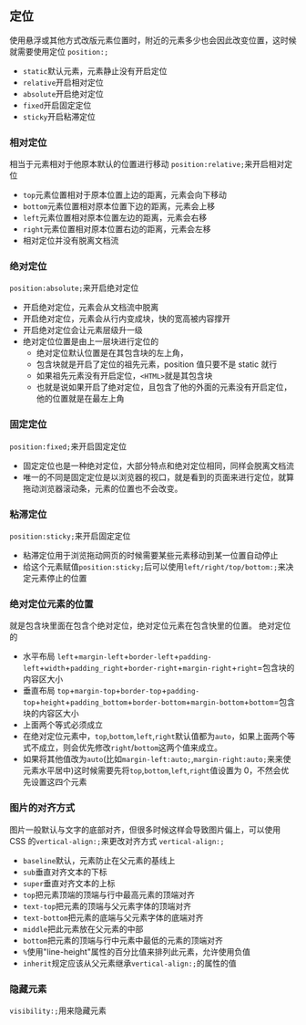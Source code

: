 ## 定位

使用悬浮或其他方式改版元素位置时，附近的元素多少也会因此改变位置，这时候就需要使用定位
`position:;`

- `static`默认元素，元素静止没有开启定位
- `relative`开启相对定位
- `absolute`开启绝对定位
- `fixed`开启固定定位
- `sticky`开启粘滞定位

### 相对定位

相当于元素相对于他原本默认的位置进行移动
`position:relative;`来开启相对定位

- `top`元素位置相对于原本位置上边的距离，元素会向下移动
- `bottom`元素位置相对原本位置下边的距离，元素会上移
- `left`元素位置相对原本位置左边的距离，元素会右移
- `right`元素位置相对原本位置右边的距离，元素会左移
- 相对定位并没有脱离文档流

### 绝对定位

`position:absolute;`来开启绝对定位

- 开启绝对定位，元素会从文档流中脱离
- 开启绝对定位，元素会从行内变成块，快的宽高被内容撑开
- 开启绝对定位会让元素层级升一级
- 绝对定位位置是由上一层块进行定位的
  - 绝对定位默认位置是在其包含块的左上角，
  - 包含块就是开启了定位的祖先元素，position 值只要不是 static 就行
  - 如果祖先元素没有开启定位，`<HTML>`就是其包含块
  - 也就是说如果开启了绝对定位，且包含了他的外面的元素没有开启定位，他的位置就是在最左上角

### 固定定位

`position:fixed;`来开启固定定位

- 固定定位也是一种绝对定位，大部分特点和绝对定位相同，同样会脱离文档流
- 唯一的不同是固定定位是以浏览器的视口，就是看到的页面来进行定位，就算拖动浏览器滚动条，元素的位置也不会改变。

### 粘滞定位

`position:sticky;`来开启固定定位

- 粘滞定位用于浏览拖动网页的时候需要某些元素移动到某一位置自动停止
- 给这个元素赋值`position:sticky;`后可以使用`left/right/top/bottom:;`来决定元素停止的位置

### 绝对定位元素的位置

就是包含块里面在包含个绝对定位，绝对定位元素在包含快里的位置。
绝对定位的

- 水平布局 `left`+`margin-left`+`border-left`+`padding-left`+`width`+`padding_right`+`border-right`+`margin-right`+`right`=包含块的内容区大小
- 垂直布局 `top`+`margin-top`+`border-top`+`padding-top`+`height`+`padding_bottom`+`border-bottom`+`margin-bottom`+`bottom`=包含块的内容区大小
- 上面两个等式必须成立
- 在绝对定位元素中，`top`,`bottom`,`left`,`right`默认值都为`auto`，如果上面两个等式不成立，则会优先修改`right`/`bottom`这两个值来成立。
- 如果将其他值改为`auto`(比如`margin-left:auto;`,`margin-right:auto;`来来使元素水平居中)这时候需要先将`top`,`bottom`,`left`,`right`值设置为 0，不然会优先设置这四个元素

### 图片的对齐方式

图片一般默认与文字的底部对齐，但很多时候这样会导致图片偏上，可以使用 CSS 的`vertical-align:;`来更改对齐方式
`vertical-align:;`

- `baseline`默认，元素防止在父元素的基线上
- `sub`垂直对齐文本的下标
- `super`垂直对齐文本的上标
- `top`把元素顶端的顶端与行中最高元素的顶端对齐
- `text-top`把元素的顶端与父元素字体的顶端对齐
- `text-bottom`把元素的底端与父元素字体的底端对齐
- `middle`把此元素放在父元素的中部
- `bottom`把元素的顶端与行中元素中最低的元素的顶端对齐
- `%`使用"line-height"属性的百分比值来排列此元素，允许使用负值
- `inherit`规定应该从父元素继承`vertical-align:;`的属性的值

### 隐藏元素

`visibility:;`用来隐藏元素
